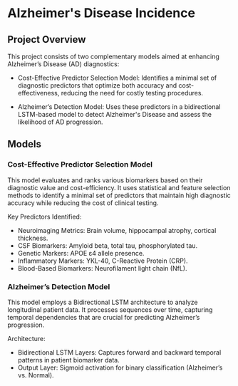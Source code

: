 # Alzheimer's Disease Incidence

## Project Overview 

This project consists of two complementary models aimed at enhancing Alzheimer’s Disease (AD) diagnostics:

- Cost-Effective Predictor Selection Model: Identifies a minimal set of diagnostic predictors that optimize both accuracy and cost-effectiveness, reducing the need for costly testing procedures.
  
- Alzheimer’s Detection Model: Uses these predictors in a bidirectional LSTM-based model to detect Alzheimer's Disease and assess the likelihood of AD progression.


## Models
### Cost-Effective Predictor Selection Model
This model evaluates and ranks various biomarkers based on their diagnostic value and cost-efficiency. It uses statistical and feature selection methods to identify a minimal set of predictors that maintain high diagnostic accuracy while reducing the cost of clinical testing.

Key Predictors Identified:

- Neuroimaging Metrics: Brain volume, hippocampal atrophy, cortical thickness.
- CSF Biomarkers: Amyloid beta, total tau, phosphorylated tau.
- Genetic Markers: APOE ε4 allele presence.
- Inflammatory Markers: YKL-40, C-Reactive Protein (CRP).
- Blood-Based Biomarkers: Neurofilament light chain (NfL).

### Alzheimer’s Detection Model
This model employs a Bidirectional LSTM architecture to analyze longitudinal patient data. It processes sequences over time, capturing temporal dependencies that are crucial for predicting Alzheimer’s progression.

Architecture:
- Bidirectional LSTM Layers: Captures forward and backward temporal patterns in patient biomarker data.
- Output Layer: Sigmoid activation for binary classification (Alzheimer’s vs. Normal).
